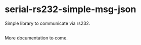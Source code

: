 # serial-rs232-simple-msg-json

Simple library to communicate via rs232.

##

More documentation to come.

